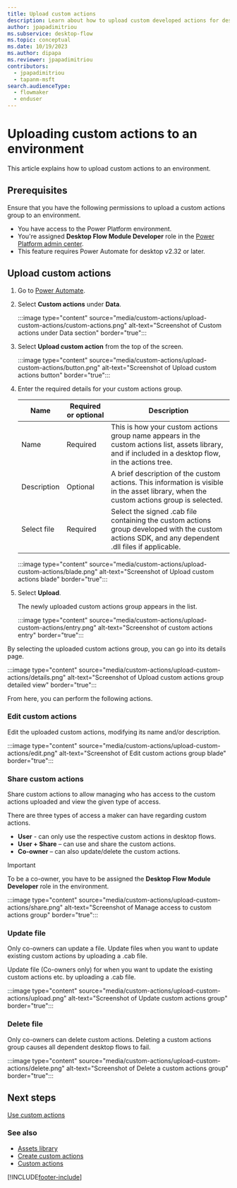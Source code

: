 ```yaml
---
title: Upload custom actions
description: Learn about how to upload custom developed actions for desktop flows
author: jpapadimitriou
ms.subservice: desktop-flow
ms.topic: conceptual
ms.date: 10/19/2023
ms.author: dipapa
ms.reviewer: jpapadimitriou
contributors:
  - jpapadimitriou
  - tapanm-msft
search.audienceType: 
  - flowmaker
  - enduser
---
```


# Uploading custom actions to an environment

This article explains how to upload custom actions to an environment.

## Prerequisites

Ensure that you have the following permissions to upload a custom actions group to an environment.

- You have access to the Power Platform environment.
- You're assigned **Desktop Flow Module Developer** role in the [Power Platform admin center](https://admin.powerplatform.com).
- This feature requires Power Automate for desktop v2.32 or later.

## Upload custom actions

1. Go to [Power Automate](https://make.powerautomate.com).

1. Select **Custom actions** under **Data**. 

    :::image type="content" source="media/custom-actions/upload-custom-actions/custom-actions.png" alt-text="Screenshot of Custom actions under Data section" border="true":::

1. Select **Upload custom action** from the top of the screen.

    :::image type="content" source="media/custom-actions/upload-custom-actions/button.png" alt-text="Screenshot of Upload custom actions button" border="true":::

1. Enter the required details for your custom actions group.

    | Name | Required or optional | Description
    | - | - | - |
    | Name | Required | This is how your custom actions group name appears in the custom actions list, assets library, and if included in a desktop flow, in the actions tree. |
    | Description | Optional | A brief description of the custom actions. This information is visible in the asset library, when the custom actions group is selected. |
    | Select file | Required | Select the signed .cab file containing the custom actions group developed with the custom actions SDK, and any dependent .dll files if applicable. |

    :::image type="content" source="media/custom-actions/upload-custom-actions/blade.png" alt-text="Screenshot of Upload custom actions blade" border="true":::

1. Select **Upload**.

    The newly uploaded custom actions group appears in the list.

    :::image type="content" source="media/custom-actions/upload-custom-actions/entry.png" alt-text="Screenshot of custom actions entry" border="true":::

By selecting the uploaded custom actions group, you can go into its details page.

:::image type="content" source="media/custom-actions/upload-custom-actions/details.png" alt-text="Screenshot of Upload custom actions group detailed view" border="true":::

From here, you can perform the following actions.

### Edit custom actions

Edit the uploaded custom actions, modifying its name and/or description.

:::image type="content" source="media/custom-actions/upload-custom-actions/edit.png" alt-text="Screenshot of Edit custom actions group blade" border="true":::

### Share custom actions

Share custom actions to allow managing who has access to the custom actions uploaded and view the given type of access.

There are three types of access a maker can have regarding custom actions.

- **User** - can only use the respective custom actions in desktop flows.
-	**User + Share** – can use and share the custom actions.
- **Co-owner** – can also update/delete the custom actions.

>[!IMPORTANT]
> To be a co-owner, you have to be assigned the **Desktop Flow Module Developer** role in the environment.

:::image type="content" source="media/custom-actions/upload-custom-actions/share.png" alt-text="Screenshot of Manage access to custom actions group" border="true":::

### Update file

Only co-owners can update a file. Update files when you want to update existing custom actions by uploading a .cab file.

Update file (Co-owners only) for when you want to update the existing custom actions etc. by uploading a .cab file.

:::image type="content" source="media/custom-actions/upload-custom-actions/upload.png" alt-text="Screenshot of Update custom actions group" border="true":::

### Delete file

Only co-owners can delete custom actions. Deleting a custom actions group causes all dependent desktop flows to fail.

:::image type="content" source="media/custom-actions/upload-custom-actions/delete.png" alt-text="Screenshot of Delete a custom actions group" border="true":::

## Next steps

[Use custom actions](use-custom-actions.md)

### See also

- [Assets library](assets-library.md)
- [Create custom actions](create-custom-actions.md)
- [Custom actions](custom-actions.md)

[!INCLUDE[footer-include](../includes/footer-banner.md)]